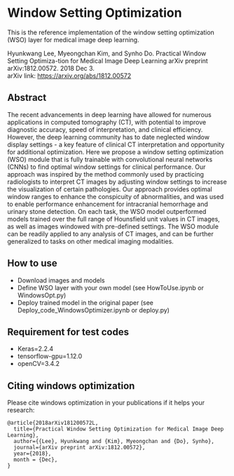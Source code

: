 # Window Setting Optimization
This is the reference implementation of the window setting optimization (WSO) layer for medical image deep learning.

Hyunkwang Lee, Myeongchan Kim, and Synho Do. Practical Window Setting Optimiza-tion for Medical Image Deep Learning arXiv preprint arXiv:1812.00572. 2018 Dec 3. <br/>
arXiv link: https://arxiv.org/abs/1812.00572

## Abstract
The recent advancements in deep learning have allowed for numerous applications in computed tomography (CT), with potential to improve diagnostic accuracy, speed of interpretation, and clinical efficiency. However, the deep learning community has to date neglected window display settings - a key feature of clinical CT interpretation and opportunity for additional optimization. Here we propose a window setting optimization (WSO) module that is fully trainable with convolutional neural networks (CNNs) to find optimal window settings for clinical performance. Our approach was inspired by the method commonly used by practicing radiologists to interpret CT images by adjusting window settings to increase the visualization of certain pathologies. Our approach provides optimal window ranges to enhance the conspicuity of abnormalities, and was used to enable performance enhancement for intracranial hemorrhage and urinary stone detection. On each task, the WSO model outperformed models trained over the full range of Hounsfield unit values in CT images, as well as images windowed with pre-defined settings. The WSO module can be readily applied to any analysis of CT images, and can be further generalized to tasks on other medical imaging modalities.

## How to use
- Download images and models
- Define WSO layer with your own model (see HowToUse.ipynb or WindowsOpt.py)
- Deploy trained model in the original paper (see Deploy_code_WindowsOptimizer.ipynb or deploy.py)
  
## Requirement for test codes
- Keras=2.2.4  
- tensorflow-gpu=1.12.0  
- openCV=3.4.2   


## Citing windows optimization
Please cite windows optimization in your publications if it helps your research:

```
@article{2018arXiv181200572L,
  title={Practical Window Setting Optimization for Medical Image Deep Learning},
  author={{Lee}, Hyunkwang and {Kim}, Myeongchan and {Do}, Synho},
  journal={arXiv preprint arXiv:1812.00572},
  year={2018},
  month = {Dec},
}
```
